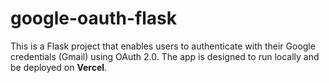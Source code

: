 # google-oauth-flask
This is a Flask project that enables users to authenticate with their Google credentials (Gmail) using OAuth 2.0. The app is designed to run locally and be deployed on **Vercel**.

